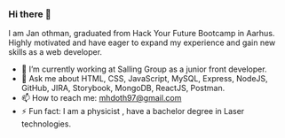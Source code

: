 ### Hi there 👋
I am Jan othman, graduated from Hack Your Future  Bootcamp in Aarhus. Highly motivated and have eager to expand my experience and gain new skills as a web developer.
- 🔭 I’m currently working at Salling Group as a junior front developer.
- 💬 Ask me about HTML, CSS, JavaScript, MySQL, Express, NodeJS, GitHub, JIRA, Storybook, MongoDB, ReactJS, Postman.
- 📫 How to reach me: mhdoth97@gmail.com
- ⚡ Fun fact: I am a physicist , have a bachelor degree in Laser technologies.

